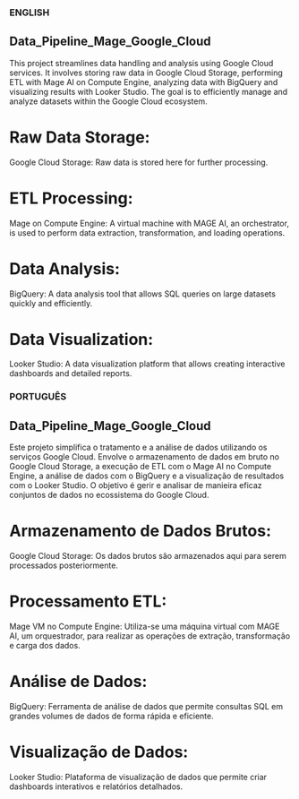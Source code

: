 ### ENGLISH

## Data_Pipeline_Mage_Google_Cloud
This project streamlines data handling and analysis using Google Cloud services. It involves storing raw data in Google Cloud Storage, performing ETL with Mage AI on Compute Engine, analyzing data with BigQuery and visualizing results with Looker Studio. The goal is to efficiently manage and analyze datasets within the Google Cloud ecosystem.

# Raw Data Storage:
Google Cloud Storage: Raw data is stored here for further processing.

# ETL Processing:
Mage on Compute Engine: A virtual machine with MAGE AI, an orchestrator, is used to perform data extraction, transformation, and loading operations.

# Data Analysis:
BigQuery: A data analysis tool that allows SQL queries on large datasets quickly and efficiently.

# Data Visualization:
Looker Studio: A data visualization platform that allows creating interactive dashboards and detailed reports.

### PORTUGUÊS

## Data_Pipeline_Mage_Google_Cloud
Este projeto simplifica o tratamento e a análise de dados utilizando os serviços Google Cloud. Envolve o armazenamento de dados em bruto no Google Cloud Storage, a execução de ETL com o Mage AI no Compute Engine, a análise de dados com o BigQuery e a visualização de resultados com o Looker Studio. O objetivo é gerir e analisar de manieira eficaz conjuntos de dados no ecossistema do Google Cloud.

# Armazenamento de Dados Brutos:
Google Cloud Storage: Os dados brutos são armazenados aqui para serem processados posteriormente.

# Processamento ETL:
Mage VM no Compute Engine: Utiliza-se uma máquina virtual com MAGE AI, um orquestrador, para realizar as operações de extração, transformação e carga dos dados.

# Análise de Dados:
BigQuery: Ferramenta de análise de dados que permite consultas SQL em grandes volumes de dados de forma rápida e eficiente.

# Visualização de Dados:
Looker Studio: Plataforma de visualização de dados que permite criar dashboards interativos e relatórios detalhados.
